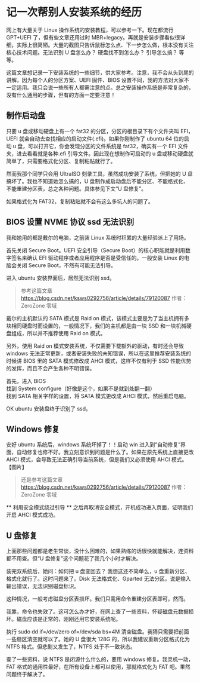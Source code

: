 # 记一次帮别人安装系统的经历

网上有大量关于 Linux 操作系统的安装教程，可以参考一下。现在都流行 GPT+UEFI 了，但有些文章还用过时 MBR+legacy。再就是安装步骤看似很详细，实际上很简陋。大量的截图只告诉鼠标怎么点、下一步怎么做，根本没有关注核心技术问题。无法识别 U 盘怎么办？ 硬盘找不到怎么办？ 引导怎么搞？ 等等。

这篇文章想记录一下安装系统的一些细节，供大家参考。注意，我不会从头到尾的讲解，因为每个人的分区方案、UEFI 固件、BIOS 设置不同，我的方法对大家不一定适用。我只会说一些所有人都需注意的点。总之安装操作系统是非常复杂的，没有什么通用的步骤，但有的方面一定要注意！

## 制作启动盘

只要 u 盘或移动硬盘上有一个 fat32 的分区，分区的根目录下有个文件夹叫 EFI，UEFI 就会自动去查找相应的启动文件(.efi)。如果你刚制作了 ubuntu 64 位的启动 u 盘，可以打开它，你会发现分区的文件系统是 fat32，确实有一个 EFI 文件夹，进去看看就是各种.efi 引导文件。因此现在想制作可启动的 u 盘或移动硬盘就简单了，只需要格式化分区、复制粘贴就行了。

然而我那个同学只会用 UltraISO 刻录工具，虽然成功安装了系统，但把她的 U 盘搞坏了。我也不知道她怎么搞的，U 盘制作成启动盘后不能分区、不能格式化、不能重建分区表，总之各种问题。具体参见下文“U 盘修复”。

如果格式化为 FAT32，复制粘贴就不会有这么多坑人的问题了。

## BIOS 设置 NVME 协议 ssd 无法识别

我和她用的都是戴尔的电脑，之前装 Linux 系统时积累的大量经验派上了用场。

首先关闭 Secure Boot。UEFI 安全引导（Secure Boot）的核心职能就是利用数字签名来确认 EFI 驱动程序或者应用程序是否是受信任的。一般安装 Linux 的电脑会关闭 Secure Boot，不然有可能无法引导。

进入 ubuntu 安装界面后，居然无法识别 ssd。

> 参考这篇文章 https://blog.csdn.net/ksws0292756/article/details/79120087 作者： ZeroZone 零域

戴尔的主机默认的 SATA 模式是 Raid on 模式，该模式主要是为了当主机拥有多块相同硬盘时而设置的，一般情况下，我们的主机都是由一块 SSD 和一块机械硬盘组成，所以并不推荐使用 Raid on 模式。

另外，使用 Raid on 模式安装系统，不仅需要下载额外的驱动，有时还会导致 windows 无法正常更新，或者安装失败的未知错误，所以在这里推荐安装系统的时候讲 BIOS 里的 SATA 模式修改成 AHCI 模式，这样不仅有利于 SSD 性能优势的发挥，而且不会产生各种不明错误。

首先，进入 BIOS  
找到 System configure（好像是这个，如果不是就到处翻一翻）  
找到 SATA 相关字样的设置，将 SATA 模式更改成 AHCI 模式，然后重启电脑。

OK ubuntu 安装盘终于识别了 ssd。

## Windows 修复

安好 ubuntu 系统后，windows 系统坏掉了！！启动 win 进入到“自动修复”界面，自动修复也修不好。我立刻意识到问题是什么了。如果在原先系统上直接更改 AHCI 模式，会导致无法正确引导当前系统，但是我们又必须使用 AHCI 模式。
【图片】

> 还是参考这篇文章 https://blog.csdn.net/ksws0292756/article/details/79120087 作者： ZeroZone 零域

** 利用安全模式绕过引导 ** 之后再取消安全模式，开机成功进入页面，证明我们开启 AHCI 模式成功。

## U 盘修复

上面那些问题都是老生常谈，没什么困难的，如果熟练的话很快就能解决，连资料都不用查。但“U 盘修复”这个问题花了我几个小时才解决。

装完双系统后，她问：如何把 u 盘变回去？ 我想这还不简单么，u 盘重新分区、格式化就行了。这时问题来了。Disk 无法格式化、Gparted 无法分区。说是输入输出错误，无法识别磁盘标识。

这种情况，一般考虑磁盘分区表损坏。我们只需用命令重建分区表即可，然而。

我靠，命令也失效了。这可怎么办才好，在网上查了一些资料，怀疑磁盘元数据损坏。磁盘应该是正常的，刚刚还用它安装系统呢。

执行 sudo dd if=/dev/zero of=/dev/sda bs=4M 清空磁盘。我猜只需要把前面一些扇区清空就可以了。她的 U 盘很大 128G 的，所以我建议重新分区格式化为 NTFS 格式。但悲剧又发生了，NTFS 处于不一致状态。

查了一些资料，说 NTFS 是闭源什么什么的，要用 windows 修复。我灵机一动，FAT 格式的通用性最好，在所有设备上都可以使用，那就格式化为 FAT 吧。果然问题终于解决了。
